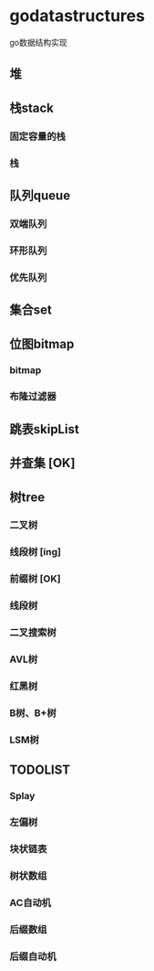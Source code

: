 # godatastructures
go数据结构实现
## 堆

## 栈stack
### 固定容量的栈
### 栈

## 队列queue
### 双端队列
### 环形队列
### 优先队列

## 集合set

## 位图bitmap
### bitmap
### 布隆过滤器

## 跳表skipList

## 并查集 [OK]

## 树tree
### 二叉树
### 线段树 [ing]
### 前缀树 [OK]
### 线段树
### 二叉搜索树
### AVL树
### 红黑树
### B树、B+树
### LSM树

## TODOLIST
### Splay
### 左偏树
### 块状链表
### 树状数组
### AC自动机
### 后缀数组
### 后缀自动机





